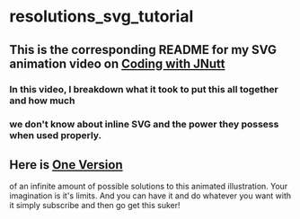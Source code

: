 # resolutions_svg_tutorial
## This is the corresponding README for my SVG animation video on [Coding with JNutt](https://www.youtube.com/user/JNUTT1000/featured)

### In this video, I breakdown what it took to put this all together and how much 
### we don't know about inline SVG and the power they possess when used properly.

## Here is [One Version](https://resolutions-plum.vercel.app/)
of an infinite amount of possible solutions to this animated illustration. Your imagination is it's limits. And you can have it and do whatever you want with it simply subscribe and then go get this suker!


